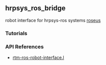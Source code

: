 ## hrpsys_ros_bridge

robot interface for hrpsys-ros systems [roseus](http://github.com/jsk-ros-pkg/roseus)

### Tutorials

### API References

- [rtm-ros-robot-interface.l](/hrpsys_ros_bridge/rtm-ros-robot-interface)

  